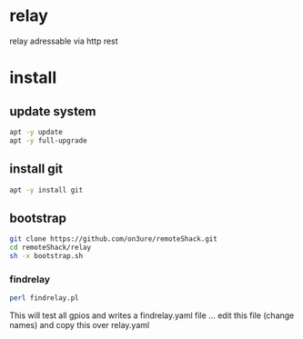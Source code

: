 # relay

relay adressable via http rest

# install

## update system

```sh
apt -y update
apt -y full-upgrade
```

## install git
```sh
apt -y install git
```

## bootstrap
```sh
git clone https://github.com/on3ure/remoteShack.git
cd remoteShack/relay
sh -x bootstrap.sh
```

### findrelay
```sh
perl findrelay.pl
```

This will test all gpios and writes a findrelay.yaml file ... edit this file (change names) and copy this over relay.yaml
